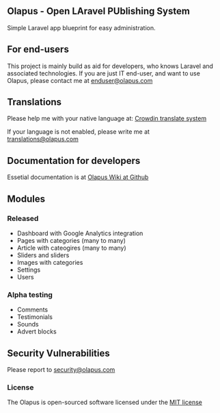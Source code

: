 ## Olapus - Open LAravel PUblishing System

Simple Laravel app blueprint for easy administration. 

## For end-users
This project is mainly build as aid for developers, who knows Laravel and associated technologies.
If you are just IT end-user, and want to use Olapus, please contact me at enduser@olapus.com

## Translations
Please help me with your native language at:
[Crowdin translate system](https://crowdin.com/project/olapus)

If your language is not enabled, please write me at translations@olapus.com

## Documentation for developers
Essetial documentation is at [Olapus Wiki at Github](https://github.com/jdrda/olapus/wiki)

## Modules

### Released
* Dashboard with Google Analytics integration
* Pages with categories (many to many)
* Article with cateogires (many to many)
* Sliders and sliders
* Images with categories
* Settings
* Users

### Alpha testing
* Comments
* Testimonials
* Sounds
* Advert blocks

## Security Vulnerabilities

Please report to security@olapus.com

### License

The Olapus is open-sourced software licensed under the [MIT license](http://opensource.org/licenses/MIT)
